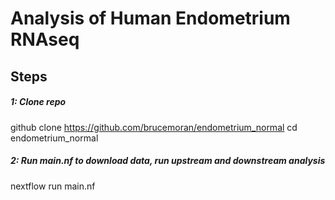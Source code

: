 # Analysis of Human Endometrium RNAseq 
## Steps
##### 1: Clone repo
github clone https://github.com/brucemoran/endometrium_normal
cd endometrium_normal
##### 2: Run main.nf to download data, run upstream and downstream analysis
nextflow run main.nf
